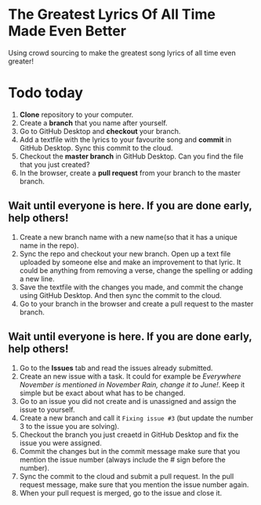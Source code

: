 # The Greatest Lyrics Of All Time Made Even Better
Using crowd sourcing to make the greatest song lyrics of all time even greater!

# Todo today
1. **Clone** repository to your computer.
1. Create a **branch** that you name after yourself.
1. Go to GitHub Desktop and **checkout** your branch.
1. Add a textfile with the lyrics to your favourite song and **commit** in GitHub Desktop. Sync this commit to the cloud.
1. Checkout the **master branch** in GitHub Desktop. Can you find the file that you just created?
1. In the browser, create a **pull request** from your branch to the master branch.

## Wait until everyone is here. If you are done early, help others!

1. Create a new branch name with a new name(so that it has a unique name in the repo).
1. Sync the repo and checkout your new branch. Open up a text file uploaded by someone else and make an improvement to that lyric. It could be anything from removing a verse, change the spelling or adding a new line.
1. Save the textfile with the changes you made, and commit the change using GitHub Desktop. And then sync the commit to the cloud.
1. Go to your branch in the browser and create a pull request to the master branch.

## Wait until everyone is here. If you are done early, help others!

1. Go to the **Issues** tab and read the issues already submitted.
1. Create an new issue with a task. It could for example be _Everywhere November is mentioned in November Rain, change it to June!_. Keep it simple but be exact about what has to be changed.
1. Go to an issue you did not create and is unassigned and assign the issue to yourself. 
1. Create a new branch and call it ```Fixing issue #3``` (but update the number 3 to the issue you are solving).
1. Checkout the branch you just creaetd in GitHub Desktop and fix the issue you were assigned.
1. Commit the changes but in the commit message make sure that you mention the issue number (always include the # sign before the number).
1. Sync the commit to the cloud and submit a pull request. In the pull request message, make sure that you mention the issue number again.
1. When your pull request is merged, go to the issue and close it.
